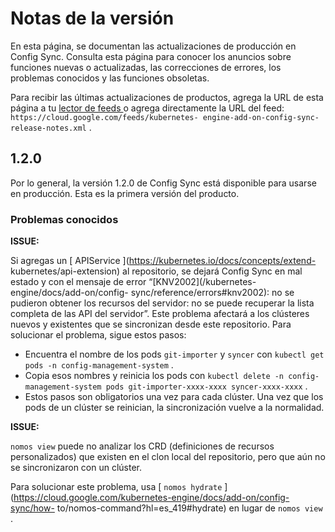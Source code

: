 #  Notas de la versión

En esta página, se documentan las actualizaciones de producción en Config
Sync. Consulta esta página para conocer los anuncios sobre funciones nuevas o
actualizadas, las correcciones de errores, los problemas conocidos y las
funciones obsoletas.

Para recibir las últimas actualizaciones de productos, agrega la URL de esta
página a tu [ lector de feeds
](https://wikipedia.org/wiki/Comparison_of_feed_aggregators) o agrega
directamente la URL del feed: ` https://cloud.google.com/feeds/kubernetes-
engine-add-on-config-sync-release-notes.xml ` .

##  1.2.0

Por lo general, la versión 1.2.0 de Config Sync está disponible para usarse en
producción. Esta es la primera versión del producto.

###  Problemas conocidos

**ISSUE:**

Si agregas un [ APIService ](https://kubernetes.io/docs/concepts/extend-
kubernetes/api-extension) al repositorio, se dejará Config Sync en mal estado
y con el mensaje de error “[KNV2002](/kubernetes-engine/docs/add-on/config-
sync/reference/errors#knv2002): no se pudieron obtener los recursos del
servidor: no se puede recuperar la lista completa de las API del servidor”.
Este problema afectará a los clústeres nuevos y existentes que se sincronizan
desde este repositorio. Para solucionar el problema, sigue estos pasos:

* Encuentra el nombre de los pods ` git-importer ` y ` syncer ` con ` kubectl get pods -n config-management-system ` . 
* Copia esos nombres y reinicia los pods con ` kubectl delete -n config-management-system pods git-importer-xxxx-xxxx syncer-xxxx-xxxx ` . 
* Estos pasos son obligatorios una vez para cada clúster. 
Una vez que los pods de un clúster se reinician, la sincronización vuelve a la
normalidad.

**ISSUE:**

` nomos view ` puede no analizar los CRD (definiciones de recursos
personalizados) que existen en el clon local del repositorio, pero que aún no
se sincronizaron con un clúster.

Para solucionar este problema, usa [ ` nomos hydrate `
](https://cloud.google.com/kubernetes-engine/docs/add-on/config-sync/how-
to/nomos-command?hl=es_419#hydrate) en lugar de ` nomos view ` .

